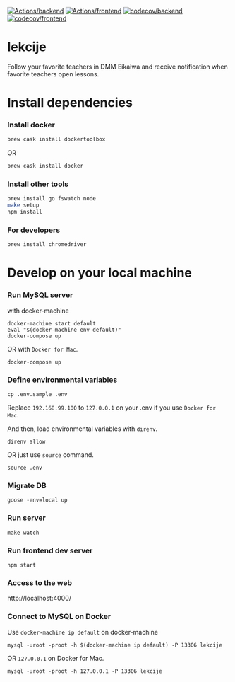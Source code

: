 [![Actions/backend](https://github.com/oinume/lekcije/workflows/backend/badge.svg?branch=master)](https://github.com/oinume/lekcije/actions?query=workflow%3Abackend+branch%3Amaster)
[![Actions/frontend](https://github.com/oinume/lekcije/workflows/frontend/badge.svg?branch=master)](https://github.com/oinume/lekcije/actions?query=workflow%3Abackend+branch%3Amaster)
[![codecov/backend](https://codecov.io/gh/oinume/lekcije/branch/master/graph/badge.svg?flag=backend)](https://codecov.io/gh/oinume/lekcije?flag=backend)
[![codecov/frontend](https://codecov.io/gh/oinume/lekcije/branch/master/graph/badge.svg?flag=frontend)](https://codecov.io/gh/oinume/lekcije?flag=frontend)

# lekcije
Follow your favorite teachers in DMM Eikaiwa and receive notification when favorite teachers open lessons.

# Install dependencies

### Install docker

```bash
brew cask install dockertoolbox
```

OR 

```bash
brew cask install docker
```

### Install other tools

```bash
brew install go fswatch node
make setup
npm install
```

### For developers
```bash
brew install chromedriver
```

# Develop on your local machine

### Run MySQL server

with docker-machine
```
docker-machine start default
eval "$(docker-machine env default)"
docker-compose up
```

OR with `Docker for Mac`.
```
docker-compose up
```

### Define environmental variables
```
cp .env.sample .env
```

Replace `192.168.99.100` to `127.0.0.1` on your .env if you use `Docker for Mac`.

And then, load environmental variables with `direnv`.

```
direnv allow
```

OR just use `source` command.
```
source .env
```

### Migrate DB
```
goose -env=local up
```

### Run server
```
make watch
```

### Run frontend dev server
```
npm start
```

### Access to the web

http://localhost:4000/

### Connect to MySQL on Docker

Use `docker-machine ip default` on docker-machine
```
mysql -uroot -proot -h $(docker-machine ip default) -P 13306 lekcije
```

OR `127.0.0.1` on Docker for Mac.

```
mysql -uroot -proot -h 127.0.0.1 -P 13306 lekcije
```
